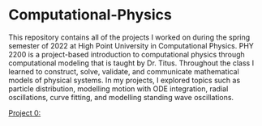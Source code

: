 # Computational-Physics
This repository contains all of the projects I worked on during the spring semester of 2022 at High Point University in Computational Physics. PHY 2200 is a project-based introduction to computational physics through computational modeling that is taught by Dr. Titus. Throughout the class I learned to construct, solve, validate, and communicate mathematical models of physical systems. In my projects, I explored topics such as particle distribution, modelling motion with ODE integration, radial oscillations, curve fitting, and modelling standing wave oscillations.

[Project 0: ](https://github.com/macro10/Computational-Physics/blob/4a2904dbd08a0ceac870a79ca27b6ad94164e08f/Particle-Distribution-Filter.ipynb)


